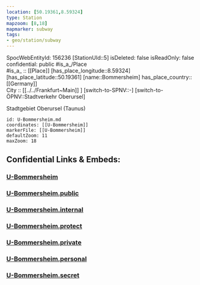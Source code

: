 ```yaml
---
location: [50.19361,8.59324] 
type: Station 
mapzoom: [8,18] 
mapmarker: subway 
tags:
- geo/station/subway
---
```

SpocWebEntityId: 156236
[StationUId::5] 
isDeleted: false
isReadOnly: false
confidential: public
#is_a_/Place  
#is_a_ :: [[Place]] 
[has_place_longitude::8.59324] 
[has_place_latitude::50.19361] 
[name::Bommersheim] 
has_place_country:: [[Germany]]  
City :: [[../../Frankfurt~Main]] ] 
[switch-to-SPNV::-] 
[switch-to-ÖPNV::Stadtverkehr Oberursel] 

Stadtgebiet Oberursel (Taunus)

```leaflet
id: U-Bommersheim.md
coordinates: [[U-Bommersheim]] 
markerFile: [[U-Bommersheim]] 
defaultZoom: 11 
maxZoom: 18
```


## Confidential Links & Embeds: 

### [U-Bommersheim](/_Standards/Earth/Continent/Europe/Europe~Central/Germany/Germany~West/Hessen/counties~Hessen/Frankfurt~Main/Stations-FFM~U/U-Bommersheim.md) 

### [U-Bommersheim.public](/_public/Earth/Continent/Europe/Europe~Central/Germany/Germany~West/Hessen/counties~Hessen/Frankfurt~Main/Stations-FFM~U/U-Bommersheim.public.md) 

### [U-Bommersheim.internal](/_internal/Earth/Continent/Europe/Europe~Central/Germany/Germany~West/Hessen/counties~Hessen/Frankfurt~Main/Stations-FFM~U/U-Bommersheim.internal.md) 

### [U-Bommersheim.protect](/_protect/Earth/Continent/Europe/Europe~Central/Germany/Germany~West/Hessen/counties~Hessen/Frankfurt~Main/Stations-FFM~U/U-Bommersheim.protect.md) 

### [U-Bommersheim.private](/_private/Earth/Continent/Europe/Europe~Central/Germany/Germany~West/Hessen/counties~Hessen/Frankfurt~Main/Stations-FFM~U/U-Bommersheim.private.md) 

### [U-Bommersheim.personal](/_personal/Earth/Continent/Europe/Europe~Central/Germany/Germany~West/Hessen/counties~Hessen/Frankfurt~Main/Stations-FFM~U/U-Bommersheim.personal.md) 

### [U-Bommersheim.secret](/_secret/Earth/Continent/Europe/Europe~Central/Germany/Germany~West/Hessen/counties~Hessen/Frankfurt~Main/Stations-FFM~U/U-Bommersheim.secret.md)

